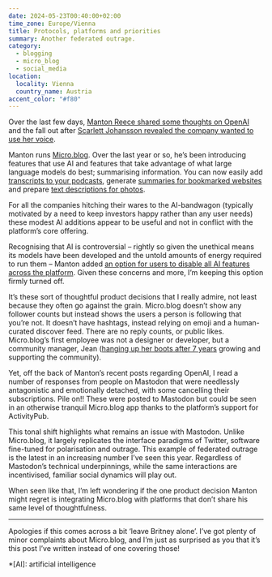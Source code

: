 ```yaml
---
date: 2024-05-23T00:40:00+02:00
time_zone: Europe/Vienna
title: Protocols, platforms and priorities
summary: Another federated outrage.
category:
  - blogging
  - micro_blog
  - social_media
location:
  locality: Vienna
  country_name: Austria
accent_color: "#f80"
---
```


Over the last few days, [Manton Reece shared some thoughts on OpenAI][1] and the fall out after [Scarlett Johansson revealed the company wanted to use her voice][2].

Manton runs [Micro.blog][3]. Over the last year or so, he’s been introducing features that use AI and features that take advantage of what large language models do best; summarising information. You can now easily add [transcripts to your podcasts][4], generate [summaries for bookmarked websites][5] and prepare [text descriptions for photos][6].

For all the companies hitching their wares to the AI-bandwagon (typically motivated by a need to keep investors happy rather than any user needs) these modest AI additions appear to be useful and not in conflict with the platform’s core offering.

Recognising that AI is controversial – rightly so given the unethical means its models have been developed and the untold amounts of energy required to run them – Manton added [an option for users to disable all AI features across the platform][7]. Given these concerns and more, I’m keeping this option firmly turned off.

It’s these sort of thoughtful product decisions that I really admire, not least because they often go against the grain. Micro.blog doesn’t show any follower counts but instead shows the users a person is following that you’re not. It doesn’t have hashtags, instead relying on emoji and a human-curated discover feed. There are no reply counts, or public likes. Micro.blog’s first employee was not a designer or developer, but a community manager, Jean ([hanging up her boots after 7 years][8] growing and supporting the community).

Yet, off the back of Manton’s recent posts regarding OpenAI, I read a number of responses from people on Mastodon that were needlessly antagonistic and emotionally detached, with some cancelling their subscriptions. Pile on!! These were posted to Mastodon but could be seen in an otherwise tranquil Micro.blog app thanks to the platform’s support for ActivityPub.

This tonal shift highlights what remains an issue with Mastodon. Unlike Micro.blog, it largely replicates the interface paradigms of Twitter, software fine-tuned for polarisation and outrage. This example of federated outrage is the latest in an increasing number I’ve seen this year. Regardless of Mastodon’s technical underpinnings, while the same interactions are incentivised, familiar social dynamics will play out.

When seen like that, I’m left wondering if the one product decision Manton might regret is integrating Micro.blog with platforms that don’t share his same level of thoughtfulness.

---

Apologies if this comes across a bit ‘leave Britney alone’. I’ve got plenty of minor complaints about Micro.blog, and I’m just as surprised as you that it’s this post I’ve written instead of one covering those!

[1]: https://www.manton.org/2024/05/22/yesterdays-ai-thoughts.html
[2]: https://www.theguardian.com/technology/article/2024/may/20/chatgpt-scarlett-johansson-voice
[3]: https://micro.blog
[4]: https://www.manton.org/2023/03/30/introducing-microblog-podcast.html
[5]: https://www.manton.org/2024/02/05/bookmark-improvements-for.html
[6]: https://www.youtube.com/watch?v=xapxxwuEjno
[7]: https://www.manton.org/2024/04/16/new-ai-global.html
[8]: https://micro.welltempered.net/2024/05/08/changes.html

*[AI]: artificial intelligence
